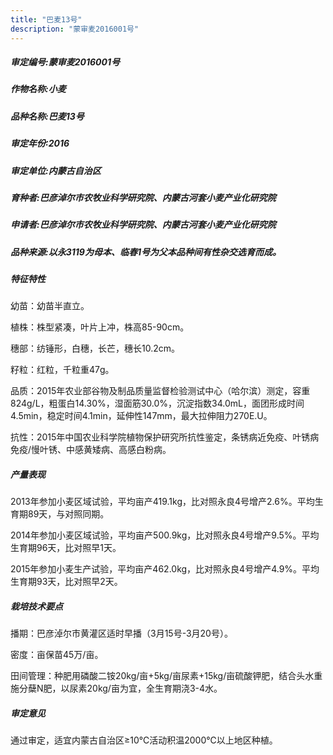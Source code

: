 ```yaml
---
title: "巴麦13号"
description: "蒙审麦2016001号"
---
```

##### 审定编号:蒙审麦2016001号

##### 作物名称:小麦

##### 品种名称:巴麦13号

##### 审定年份:2016

##### 审定单位:内蒙古自治区

##### 育种者:巴彦淖尔市农牧业科学研究院、内蒙古河套小麦产业化研究院

##### 申请者:巴彦淖尔市农牧业科学研究院、内蒙古河套小麦产业化研究院

##### 品种来源:以永3119为母本、临春1号为父本品种间有性杂交选育而成。

##### 特征特性
幼苗：幼苗半直立。
植株：株型紧凑，叶片上冲，株高85-90cm。
穗部：纺锤形，白穗，长芒，穗长10.2cm。
籽粒：红粒，千粒重47g。 
品质：2015年农业部谷物及制品质量监督检验测试中心（哈尔滨）测定，容重824g/L，粗蛋白14.30%，湿面筋30.0%，沉淀指数34.0mL，面团形成时间4.5min，稳定时间4.1min，延伸性147mm，最大拉伸阻力270E.U。
抗性：2015年中国农业科学院植物保护研究所抗性鉴定，条锈病近免疫、叶锈病免疫/慢叶锈、中感黄矮病、高感白粉病。


##### 产量表现
2013年参加小麦区域试验，平均亩产419.1kg，比对照永良4号增产2.6%。平均生育期89天，与对照同期。
2014年参加小麦区域试验，平均亩产500.9kg，比对照永良4号增产9.5%。平均生育期96天，比对照早1天。
2015年参加小麦生产试验，平均亩产462.0kg，比对照永良4号增产4.9%。平均生育期93天，比对照早2天。


##### 栽培技术要点
播期：巴彦淖尔市黄灌区适时早播（3月15号-3月20号）。
密度：亩保苗45万/亩。
田间管理：种肥用磷酸二铵20kg/亩+5kg/亩尿素+15kg/亩硫酸钾肥，结合头水重施分蘖N肥，以尿素20kg/亩为宜，全生育期浇3-4水。


##### 审定意见
通过审定，适宜内蒙古自治区≥10℃活动积温2000℃以上地区种植。
